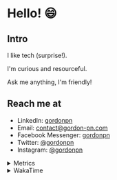 # Hello! 😄

## Intro

I like tech (surprise!).

I'm curious and resourceful.

Ask me anything, I'm friendly!

## Reach me at

- LinkedIn: [gordonpn](https://www.linkedin.com/in/gordonpn/)
- Email: [contact@gordon-pn.com](mailto:contact@gordon-pn.com)
- Facebook Messenger: [gordonpn](https://www.messenger.com/t/Gordonpn)
- Twitter: [@gordonpn](https://twitter.com/Gordonpn)
- Instagram: [@gordonpn](https://www.instagram.com/gordonpn/)

<details>
  <summary>Metrics</summary>

  <img align="center" src="https://github.com/gordonpn/gordonpn/blob/master/github-metrics.svg" alt="GitHub Metrics">

</details>

<details>
  <summary>WakaTime</summary>

  <!--START_SECTION:waka-->
📊 **This Week I Spent My Time On** 

```text
💬 Programming Languages: 
Java                     16 hrs 42 mins      ███████████████████████░░   91.88 % 
Brazil Dependency Config 37 mins             █░░░░░░░░░░░░░░░░░░░░░░░░   03.42 % 
Makefile                 15 mins             ░░░░░░░░░░░░░░░░░░░░░░░░░   01.47 % 
Shell Script             10 mins             ░░░░░░░░░░░░░░░░░░░░░░░░░   00.98 % 
YAML                     8 mins              ░░░░░░░░░░░░░░░░░░░░░░░░░   00.74 % 

🔥 Editors: 
IntelliJ                 18 hrs 10 mins      █████████████████████████   100.00 % 
```


 Last Updated on 16/12/2023 16:20:29 UTC
<!--END_SECTION:waka-->
</details>
